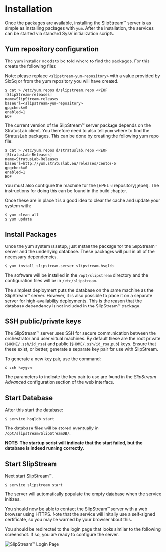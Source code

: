# Installation

Once the packages are available, installing the SlipStream™ server is
as simple as installing packages with `yum`.  After the installation,
the services can be started via standard SysV initialization scripts.

## Yum repository configuration

The yum installer needs to be told where to find the packages. For this
create the following files:

Note: please replace `<slipstream-yum-repository>` with a value
provided by SixSq or from the yum repository you will have created.

    $ cat > /etc/yum.repos.d/slipstream.repo <<EOF
    [SlipStream-releases]
    name=SlipStream-releases
    baseurl=<slipstream-yum-repository>
    gpgcheck=0
    enabled=1
    EOF

The current version of the SlipStream™ server package depends on
the StratusLab client.  You therefore need to also tell yum where to find
the StratusLab packages.  This can be done by creating the following yum
repo file:

    $ cat > /etc/yum.repos.d/stratuslab.repo <<EOF
    [StratusLab-Releases]
    name=StratusLab-Releases
    baseurl=http://yum.stratuslab.eu/releases/centos-6
    gpgcheck=0
    enabled=1
    EOF

You must also configure the machine for the [EPEL 6 repository][epel].
The instructions for doing this can be found in the build chapter.

Once these are in place it is a good idea to clear the cache and
update your system with:

    $ yum clean all
    $ yum update

## Install Packages

Once the yum system is setup, just install the package for the
SlipStream™ server and the underlying database.  These packages will
pull in all of the necessary dependencies.

    $ yum install slipstream-server slipstream-hsqldb 

The software will be installed in the `/opt/slipstream` directory and
the configuration files will be in `/etc/slipstream`.

The simplest deployment puts the database on the same machine as the
SlipStream™ server.  However, it is also possible to place it on a
separate server for high-availability deployments.  This is the reason
that the database dependency is not included in the SlipStream™
package.

## SSH public/private keys

The SlipStream™ server uses SSH for secure communication between the
orchestrator and user virtual machines. By default these are the root
private (`$HOME/.ssh/id_rsa`) and public (`$HOME/.ssh/id_rsa.pub`)
keys.  Ensure that these exist, or better, generate a separate key
pair for use with SlipStream.

To generate a new key pair, use the command:

    $ ssh-keygen

The parameters to indicate the key pair to use are found in the
*SlipStream Advanced* configuration section of the web interface.

## Start Database

After this start the database:

    $ service hsqldb start

The database files will be stored eventually in
`/opt/slipstream/SlipStreamDB/`.

**NOTE: The startup script will indicate that the start failed, but
the database is indeed running correctly.**

## Start SlipStream

Next start SlipStream™.

    $ service slipstream start

The server will automatically populate the empty database when the
service initizes. 

You should now be able to contact the SlipStream™ server with a web
browser using HTTPS.  Note that the service will initially use a
self-signed certificate, so you may be warned by your browser about
this.

You should be redirected to the login page that looks similar to
the following screenshot.  If so, you are ready to configure the
server.

![SlipStream™ Login Page](images/screenshot-login.png)
